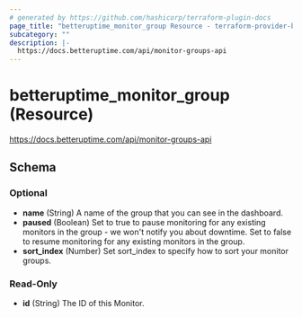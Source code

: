 ```yaml
---
# generated by https://github.com/hashicorp/terraform-plugin-docs
page_title: "betteruptime_monitor_group Resource - terraform-provider-betteruptime"
subcategory: ""
description: |-
  https://docs.betteruptime.com/api/monitor-groups-api
---
```


# betteruptime_monitor_group (Resource)

https://docs.betteruptime.com/api/monitor-groups-api



<!-- schema generated by tfplugindocs -->
## Schema

### Optional

- **name** (String) A name of the group that you can see in the dashboard.
- **paused** (Boolean) Set to true to pause monitoring for any existing monitors in the group - we won't notify you about downtime. Set to false to resume monitoring for any existing monitors in the group.
- **sort_index** (Number) Set sort_index to specify how to sort your monitor groups.

### Read-Only

- **id** (String) The ID of this Monitor.


